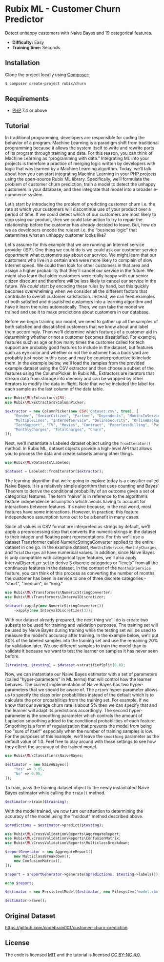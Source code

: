# Rubix ML - Customer Churn Predictor
Detect unhappy customers with Naive Bayes and 19 categorical features.

- **Difficulty:** Easy
- **Training time:** Seconds

## Installation
Clone the project locally using [Composer](https://getcomposer.org/):
```sh
$ composer create-project rubix/churn
```

## Requirements
- [PHP](https://php.net) 7.4 or above

## Tutorial
In traditional programming, developers are responsible for coding the behavior of a program. Machine Learning is a paradigm shift from traditional programming because it allows the system itself to write and rewrite parts of its program through training and data. For this reason, you can think of Machine Learning as “programming with data.” Integrating ML into your projects is therefore a practice of merging logic written by developers with logic that was learned by a Machine Learning algorithm. Today, we’ll talk about how you can start integrating Machine Learning in your PHP projects using the open-source Rubix ML library. Specifically, we’ll formulate the problem of customer churn prediction, train a model to detect the unhappy customers in your database, and then integrate that model into a broader e-commerce system.

Let’s start by introducing the problem of predicting customer churn i.e. the rate at which your customers will discontinue use of your product over a period of time. If we could detect which of our customers are most likely to stop using our product, then we could take action to try to repair the relationship before the customer has already decided to leave. But, how do we as developers encode the ruleset i.e. the “business logic” that determines what an unhappy customer looks like?

Let's assume for this example that we are running an Internet service provider (ISP). One thing we could do is we could ask our customer service department what customers say about our service. We might learn that our customers who live in a certain area were more likely to complain of slow Internet speed. We could then look for other customers in that area and assign a higher probability that they’ll cancel our service in the future. We might also learn that older customers were really happy with our senior citizen discount and therefore will be less likely to cancel our service in the future. We *could* start by encoding these rules by hand, but this quickly becomes overwhelming when we consider all the different factors that contribute to overall customer satisfaction. Instead, we can feed examples of both satisfied and dissatisfied customers into a learning algorithm and have it learn the rules automatically. Then, we can take the model we trained and use it to make predictions about customers in our database.

Before we begin training our model, we need to gather up all the samples of both satisfied and dissatisfied customers that we know about and label them accordingly. Then we'll determine which features of a customer aid in determining whether or not a customer becomes dissatisfied. For example, features such as age or how many times the customer called for tech support are probably good features to include in the dataset, but features such as eye color and whether or not the customer has a back yard are probably just noise in this case and may be counterproductive to include them. In the example below, we'll load the samples from the provided example dataset using the CSV extractor and then choose a subset of the features using the ColumnPicker. In Rubix ML, Extractors are iterators that stream data from storage into memory and can be wrapped by other iterators to modify the data in-flight. Note that we've included the label for each sample as the last column of the data table.


```php
use Rubix\ML\Extractors\CSV;
use Rubix\ML\Extractors\ColumnPicker;

$extractor = new ColumnPicker(new CSV('dataset.csv', true), [
    "Gender", "SeniorCitizen", "Partner", "Dependents", "MonthsInService", "Phone",
    "MultipleLines", "InternetService", "OnlineSecurity", "OnlineBackup", "DeviceProtection",
    "TechSupport", "TV", "Movies", "Contract", "PaperlessBilling", "PaymentMethod",
    "MonthlyCharges", "TotalCharges", "Churn",
]);
```

Next, we'll instantiate a Labeled dataset object using the `fromIterator()` method. In Rubix ML, dataset objects provide a high-level API that allows you to process the data and create subsets among other things.

```php
use Rubix\ML\Datasets\Labeled;

$dataset = Labeled::fromIterator($extractor);
```

The learning algorithm that we’re going to explore today is a classifier called Naive Bayes. It is a relatively simple algorithm that uses counting and Bayes' Theorem to derive the conditional probability of an outcome given a set of categorical features. The term “naive” is in reference to the algorithm’s feature independence assumption which avoids having to account for interactions between features. It's naive because, in the real world, most features have some interactions. However, in practice, this feature independence assumption turns out to be a benefit in many cases.

Since all values in CSV format are interpreted as strings by default, we'll apply a preprocessing step that converts the numeric strings in the dataset to their integer and floating point representations. For this we'll use a dataset Transformer called NumericStringaConverter applied to the entire dataset in one go. In the example dataset, `MonthsInService`, `MonthlyCharges`, and `TotalCharges` all have numerical values. In addition, since Naive Bayes is only compatible with categorical type features, we'll also apply IntervalDiscretizer set to derive 3 discrete categories or "levels" from all the continuous features in the dataset. In the context of the `MonthsInService` feature, you can think of this process as converting the number of months the customer has been in service to one of three discrete categories - "short", "medium", or "long."

```php
use Rubix\ML\Transformers\NumericStringConverter;
use Rubix\ML\Transformers\IntervalDiscretizer;

$dataset->apply(new NumericStringConverter())
    ->apply(new IntervalDiscretizer(3));
```

With our dataset already prepared, the next thing we'll do is create two subsets to be used for training and validation purposes. The training set will be used by Naive Bayes during training while the testing set will be used to measure the model's accuracy after training. In the example below, we'll put 80% of the labeled samples into the training set and use the remaining 20% for validation later. We use different samples to train the model than to validate it because we want to test the learner on samples it has never seen before.

```php
[$training, $testing] = $dataset->stratifiedSplit(0.8);
```

Now, we can instantiate our Naive Bayes estimator with a set of parameters (called "hyper-parameters" in ML terms) that will control how the learner behaves. The current implementation of Naive Bayes has two hyper-parameters that we should be aware of. The `priors` hyper-parameter allows us to specify the class prior probabilities instead of the default which is to calculate the prior probabilities from the training set. For example, if we know that our average churn rate is about 5% then we can specify that and the learner will adapt its predictions accordingly. The second hyper-parameter is the smoothing parameter which controls the amount of Laplacian smoothing added to the conditional probabilities of each feature. Smoothing is a form of regularization that prevents the model from being too "sure of itself" especially when the number of training samples is low. For the purposes of this example, we'll leave the `smoothing` parameter as the default value of 1.0. Feel free to play around with these settings to see how they effect the accuracy of the trained model.

```php
use Rubix\ML\Classifiers\NaiveBayes;

$estimator = new NaiveBayes([
    "Yes" => 0.05,
    "No" => 0.95,
]);
```

To train, pass the training dataset object to the newly instantiated Naive Bayes estimator while calling the `train()` method.

```php
$estimator->train($training);
```

With the model trained, we now turn our attention to determining the accuracy of the model using the "holdout" method described above. 

```php
$predictions = $estimator->predict($testing);
```

```php
use Rubix\ML\CrossValidation\Reports\AggregateReport;
use Rubix\ML\CrossValidation\Reports\ConfusionMatrix;
use Rubix\ML\CrossValidation\Reports\MulticlassBreakdown;

$reportGenerator = new AggregateReport([
    new MulticlassBreakdown(),
    new ConfusionMatrix(),
]);
```

```php
$report = $reportGenerator->generate($predictions, $testing->labels());

echo $report;
```

```php
$estimator = new PersistentModel($estimator, new Filesystem('model.rbx'));

$estimator->save();
```

## Original Dataset
https://github.com/codebrain001/customer-churn-prediction

## License
The code is licensed [MIT](LICENSE) and the tutorial is licensed [CC BY-NC 4.0](https://creativecommons.org/licenses/by-nc/4.0/).